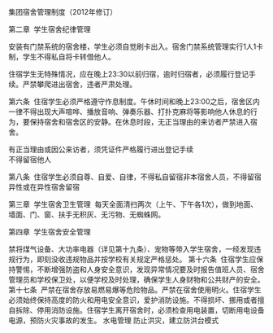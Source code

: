 集团宿舍管理制度（2012年修订）


第二章  学生宿舍纪律管理 

安装有门禁系统的宿舍楼，学生必须自觉刷卡出入。宿舍门禁系统管理实行1人1卡制，学生不得私自将卡转借他人。

住宿学生无特殊情况，应在晚上23:30以前归宿，逾时归宿者，必须履行登记手续。严禁攀爬进出宿舍，违者严肃处理。

第六条  住宿学生必须严格遵守作息制度。午休时间和晚上23:00之后，宿舍区内一律不得出现大声喧哗、播放音响、弹奏乐器、打扑克麻将等影响他人休息的行为，要保持宿舍和宿舍区的安静。在休息时段，无正当理由的来访者严禁进入宿舍。

有正当理由或因公来访者，须凭证件严格履行进出登记手续  
不得留宿他人

第八条  住宿学生必须自尊、自爱、自律，不得私自留宿非本宿舍人员，不得留宿异性或在异性宿舍留宿

第三章  学生宿舍卫生管理 
每天全面清扫两次（上午、下午各1次），做到地面、墙面、门、窗、扶手无积灰、无污物、无蜘蛛网。

第四章  学生宿舍安全管理 

禁将煤气设备、大功率电器（详见第十九条）、宠物等带入学生宿舍，一经发现违规行为，即刻没收违规物品并按学校有关规定严格惩处。
第十六条  住宿学生应保持警惕，不断增强防盗和人身安全意识，发现异常情况要及时报告值班人员、宿舍管理员和学校保卫处，以便学校及时处理，确保学生人身财物和公共财产的安全。
第十七条  严禁在宿舍存放易燃易爆等危险物品。严禁在宿舍使用明火。住宿学生必须始终保持高度的防火和用电安全意识，爱护消防设施。不得损坏、挪用或者擅自拆除、停用消防设施。住宿学生离开宿舍时，必须检查用电装置，切断用电设备电源，预防火灾事故的发生。
水电管理  防止洪灾，建立防洪台模式

